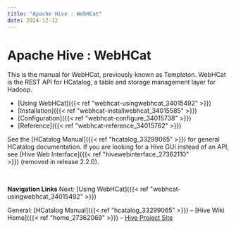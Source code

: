 ```yaml
---
title: "Apache Hive : WebHCat"
date: 2024-12-12
---
```


# Apache Hive : WebHCat

This is the manual for WebHCat, previously known as Templeton. WebHCat is the REST API for HCatalog, a table and storage management layer for Hadoop. 

* [Using WebHCat]({{< ref "webhcat-usingwebhcat_34015492" >}})
* [Installation]({{< ref "webhcat-installwebhcat_34015585" >}})
* [Configuration]({{< ref "webhcat-configure_34015738" >}})
* [Reference]({{< ref "webhcat-reference_34015762" >}})

See the [HCatalog Manual]({{< ref "hcatalog_33299065" >}}) for general HCatalog documentation. If you are looking for a Hive GUI instead of an API, see [Hive Web Interface]({{< ref "hivewebinterface_27362110" >}}) (removed in release 2.2.0).

 

**Navigation Links**
Next: [Using WebHCat]({{< ref "webhcat-usingwebhcat_34015492" >}})

General: [HCatalog Manual]({{< ref "hcatalog_33299065" >}}) – [Hive Wiki Home]({{< ref "home_27362069" >}}) – [Hive Project Site](http://hive.apache.org/)

 

 

